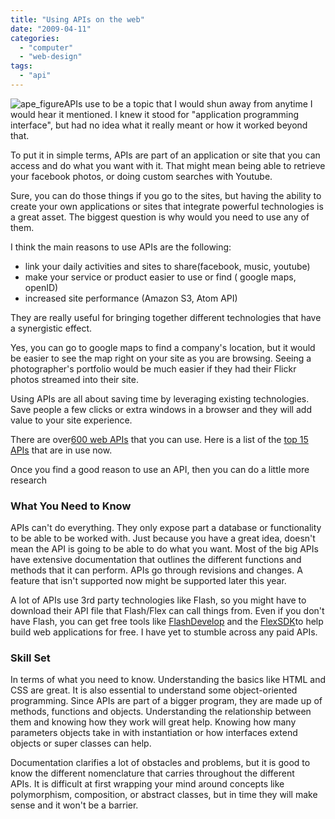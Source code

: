 ```yaml
---
title: "Using APIs on the web"
date: "2009-04-11"
categories: 
  - "computer"
  - "web-design"
tags: 
  - "api"
---
```


![ape_figure](/images/ape_figure.jpg "ape_figure")APIs use to be a topic that I would shun away from anytime I would hear it mentioned. I knew it stood for "application programming interface", but had no idea what it really meant or how it worked beyond that.

To put it in simple terms, APIs are part of an application or site that you can access and do what you want with it. That might mean being able to retrieve your facebook photos, or doing custom searches with Youtube.

Sure, you can do those things if you go to the sites, but having the ability to create your own applications or sites that integrate powerful technologies is a great asset. The biggest question is why would you need to use any of them.

I think the main reasons to use APIs are the following:

- link your daily activities and sites to share(facebook, music, youtube)
- make your service or product easier to use or find ( google maps, openID)
- increased site performance (Amazon S3, Atom API)

They are really useful for bringing together different technologies that have a synergistic effect.

Yes, you can go to google maps to find a company's location, but it would be easier to see the map right on your site as you are browsing. Seeing a photographer's portfolio would be much easier if they had their Flickr photos streamed into their site.

Using APIs are all about saving time by leveraging existing technologies. Save people a few clicks or extra windows in a browser and they will add value to your site experience.

There are over[600 web APIs](http://blog.programmableweb.com/2008/01/14/600-web-apis/) that you can use. Here is a list of the [top 15 APIs](http://www.pingable.org/the-top-15-web-apis-for-your-site/) that are in use now.

Once you find a good reason to use an API, then you can do a little more research

### What You Need to Know

APIs can't do everything. They only expose part a database or functionality to be able to be worked with. Just because you have a great idea, doesn't mean the API is going to be able to do what you want. Most of the big APIs have extensive documentation that outlines the different functions and methods that it can perform. APIs go through revisions and changes. A feature that isn't supported now might be supported later this year.

A lot of APIs use 3rd party technologies like Flash, so you might have to download their API file that Flash/Flex can call things from. Even if you don't have Flash, you can get free tools like [FlashDevelop](http://www.flashdevelop.org/community/) and the [FlexSDK](http://opensource.adobe.com/wiki/display/flexsdk/Download+Flex+3)to help build web applications for free. I have yet to stumble across any paid APIs.

### Skill Set

In terms of what you need to know. Understanding the basics like HTML and CSS are great. It is also essential to understand some object-oriented programming. Since APIs are part of a bigger program, they are made up of methods, functions and objects. Understanding the relationship between them and knowing how they work will great help. Knowing how many parameters objects take in with instantiation or how interfaces extend objects or super classes can help.

Documentation clarifies a lot of obstacles and problems, but it is good to know the different nomenclature that carries throughout the different APIs. It is difficult at first wrapping your mind around concepts like polymorphism, composition, or abstract classes, but in time they will make sense and it won't be a barrier.
